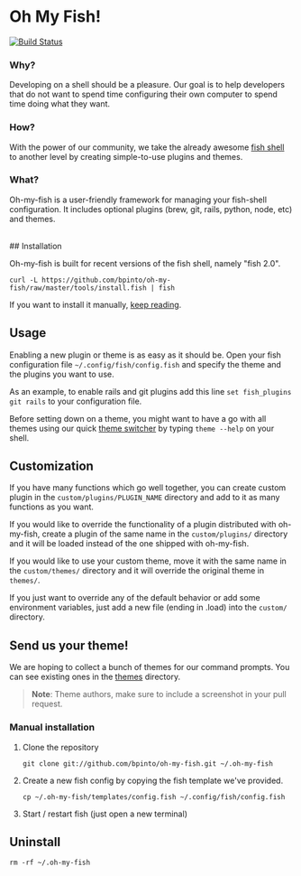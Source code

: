 # Oh My Fish!

[![Build Status](https://travis-ci.org/bpinto/oh-my-fish.svg?branch=master)](https://travis-ci.org/bpinto/oh-my-fish)

### Why?
  Developing on a shell should be a pleasure. Our goal is to help developers that do not want to spend time configuring their own computer to spend time doing what they want.

### How?
  With the power of our community, we take the already awesome [fish shell][fish] to another level by creating simple-to-use plugins and themes.

[fish]: http://fishshell.com/

### What?
  Oh-my-fish is a user-friendly framework for managing your fish-shell configuration. It includes optional plugins (brew, git, rails, python, node, etc) and themes.

<br>
## Installation

Oh-my-fish is built for recent versions of the fish shell, namely "fish 2.0".

```fish
curl -L https://github.com/bpinto/oh-my-fish/raw/master/tools/install.fish | fish
```

If you want to install it manually, [keep reading](#manual-installation).

## Usage

Enabling a new plugin or theme is as easy as it should be. Open your fish configuration file `~/.config/fish/config.fish` and specify the theme and the plugins you want to use.

As an example, to enable rails and git plugins add this line `set fish_plugins git rails` to your configuration file.

Before setting down on a theme, you might want to have a go with all themes using our quick [theme switcher](https://github.com/bpinto/oh-my-fish/blob/master/plugins/theme/README.md) by typing `theme --help` on your shell.

## Customization

If you have many functions which go well together, you can create custom plugin in the `custom/plugins/PLUGIN_NAME`
directory and add to it as many functions as you want.

If you would like to override the functionality of a plugin distributed with oh-my-fish,
create a plugin of the same name in the `custom/plugins/` directory and it will be loaded
instead of the one shipped with oh-my-fish.

If you would like to use your custom theme, move it with the same name in the `custom/themes/` directory
and it will override the original theme in `themes/`.

If you just want to override any of the default behavior or add some environment variables,
just add a new file (ending in .load) into the `custom/` directory.

## Send us your theme!

We are hoping to collect a bunch of themes for our command prompts. You can see existing ones in the [themes](themes/) directory.

> __Note__: Theme authors, make sure to include a screenshot in your pull request.

### Manual installation

1. Clone the repository
   ```fish
   git clone git://github.com/bpinto/oh-my-fish.git ~/.oh-my-fish
   ```

2. Create a new fish config by copying the fish template we've provided.
   ```fish
   cp ~/.oh-my-fish/templates/config.fish ~/.config/fish/config.fish
   ```

3. Start / restart fish (just open a new terminal)

## Uninstall

    rm -rf ~/.oh-my-fish
